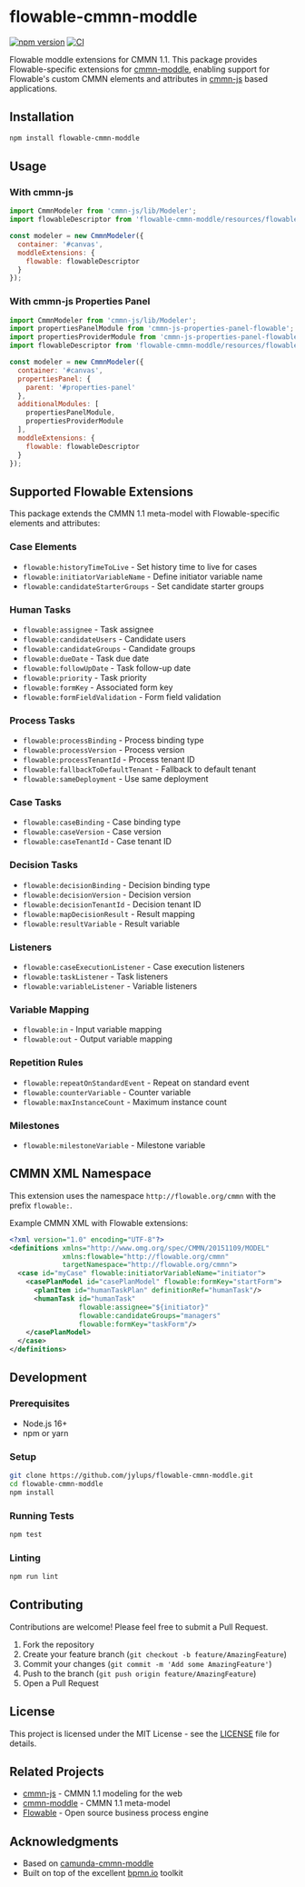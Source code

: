 # flowable-cmmn-moddle

[![npm version](https://badge.fury.io/js/flowable-cmmn-moddle.svg)](https://badge.fury.io/js/flowable-cmmn-moddle)
[![CI](https://github.com/jylups/flowable-cmmn-moddle/actions/workflows/ci.yml/badge.svg)](https://github.com/jylups/flowable-cmmn-moddle/actions/workflows/ci.yml)

Flowable moddle extensions for CMMN 1.1. This package provides Flowable-specific extensions for [cmmn-moddle](https://github.com/bpmn-io/cmmn-moddle), enabling support for Flowable's custom CMMN elements and attributes in [cmmn-js](https://github.com/bpmn-io/cmmn-js) based applications.

## Installation

```bash
npm install flowable-cmmn-moddle
```

## Usage

### With cmmn-js

```javascript
import CmmnModeler from 'cmmn-js/lib/Modeler';
import flowableDescriptor from 'flowable-cmmn-moddle/resources/flowable';

const modeler = new CmmnModeler({
  container: '#canvas',
  moddleExtensions: {
    flowable: flowableDescriptor
  }
});
```

### With cmmn-js Properties Panel

```javascript
import CmmnModeler from 'cmmn-js/lib/Modeler';
import propertiesPanelModule from 'cmmn-js-properties-panel-flowable';
import propertiesProviderModule from 'cmmn-js-properties-panel-flowable/lib/provider/flowable';
import flowableDescriptor from 'flowable-cmmn-moddle/resources/flowable';

const modeler = new CmmnModeler({
  container: '#canvas',
  propertiesPanel: {
    parent: '#properties-panel'
  },
  additionalModules: [
    propertiesPanelModule,
    propertiesProviderModule
  ],
  moddleExtensions: {
    flowable: flowableDescriptor
  }
});
```

## Supported Flowable Extensions

This package extends the CMMN 1.1 meta-model with Flowable-specific elements and attributes:

### Case Elements
- `flowable:historyTimeToLive` - Set history time to live for cases
- `flowable:initiatorVariableName` - Define initiator variable name
- `flowable:candidateStarterGroups` - Set candidate starter groups

### Human Tasks
- `flowable:assignee` - Task assignee
- `flowable:candidateUsers` - Candidate users
- `flowable:candidateGroups` - Candidate groups
- `flowable:dueDate` - Task due date
- `flowable:followUpDate` - Task follow-up date
- `flowable:priority` - Task priority
- `flowable:formKey` - Associated form key
- `flowable:formFieldValidation` - Form field validation

### Process Tasks
- `flowable:processBinding` - Process binding type
- `flowable:processVersion` - Process version
- `flowable:processTenantId` - Process tenant ID
- `flowable:fallbackToDefaultTenant` - Fallback to default tenant
- `flowable:sameDeployment` - Use same deployment

### Case Tasks
- `flowable:caseBinding` - Case binding type
- `flowable:caseVersion` - Case version
- `flowable:caseTenantId` - Case tenant ID

### Decision Tasks
- `flowable:decisionBinding` - Decision binding type
- `flowable:decisionVersion` - Decision version
- `flowable:decisionTenantId` - Decision tenant ID
- `flowable:mapDecisionResult` - Result mapping
- `flowable:resultVariable` - Result variable

### Listeners
- `flowable:caseExecutionListener` - Case execution listeners
- `flowable:taskListener` - Task listeners  
- `flowable:variableListener` - Variable listeners

### Variable Mapping
- `flowable:in` - Input variable mapping
- `flowable:out` - Output variable mapping

### Repetition Rules
- `flowable:repeatOnStandardEvent` - Repeat on standard event
- `flowable:counterVariable` - Counter variable
- `flowable:maxInstanceCount` - Maximum instance count

### Milestones
- `flowable:milestoneVariable` - Milestone variable

## CMMN XML Namespace

This extension uses the namespace `http://flowable.org/cmmn` with the prefix `flowable:`.

Example CMMN XML with Flowable extensions:

```xml
<?xml version="1.0" encoding="UTF-8"?>
<definitions xmlns="http://www.omg.org/spec/CMMN/20151109/MODEL"
             xmlns:flowable="http://flowable.org/cmmn"
             targetNamespace="http://flowable.org/cmmn">
  <case id="myCase" flowable:initiatorVariableName="initiator">
    <casePlanModel id="casePlanModel" flowable:formKey="startForm">
      <planItem id="humanTaskPlan" definitionRef="humanTask"/>
      <humanTask id="humanTask" 
                 flowable:assignee="${initiator}"
                 flowable:candidateGroups="managers"
                 flowable:formKey="taskForm"/>
    </casePlanModel>
  </case>
</definitions>
```

## Development

### Prerequisites
- Node.js 16+ 
- npm or yarn

### Setup
```bash
git clone https://github.com/jylups/flowable-cmmn-moddle.git
cd flowable-cmmn-moddle
npm install
```

### Running Tests
```bash
npm test
```

### Linting
```bash
npm run lint
```

## Contributing

Contributions are welcome! Please feel free to submit a Pull Request.

1. Fork the repository
2. Create your feature branch (`git checkout -b feature/AmazingFeature`)
3. Commit your changes (`git commit -m 'Add some AmazingFeature'`)
4. Push to the branch (`git push origin feature/AmazingFeature`)
5. Open a Pull Request

## License

This project is licensed under the MIT License - see the [LICENSE](LICENSE) file for details.

## Related Projects

- [cmmn-js](https://github.com/bpmn-io/cmmn-js) - CMMN 1.1 modeling for the web
- [cmmn-moddle](https://github.com/bpmn-io/cmmn-moddle) - CMMN 1.1 meta-model
- [Flowable](https://github.com/flowable/flowable-engine) - Open source business process engine

## Acknowledgments

- Based on [camunda-cmmn-moddle](https://github.com/camunda/camunda-cmmn-moddle)
- Built on top of the excellent [bpmn.io](https://bpmn.io) toolkit
